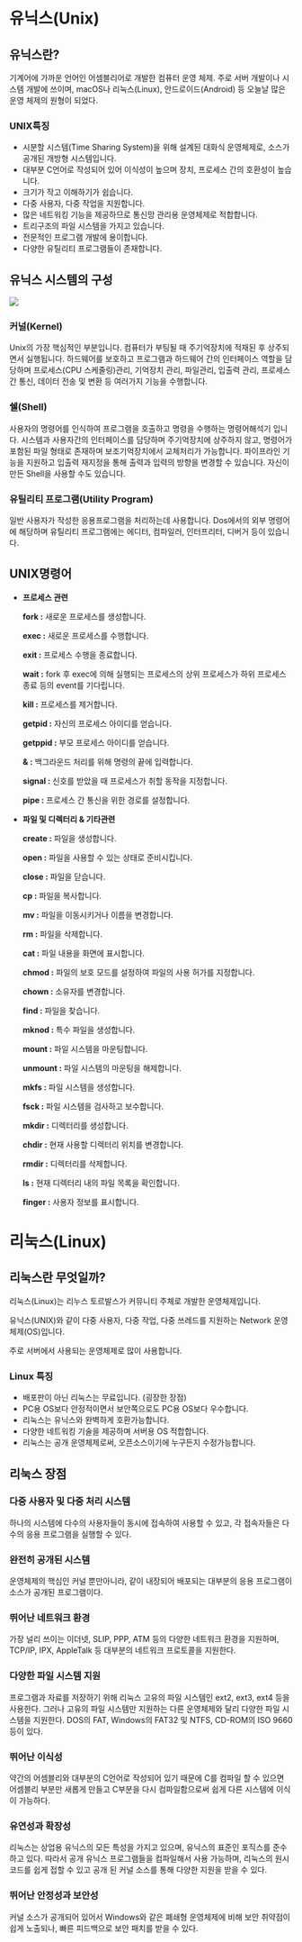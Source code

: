 # **유닉스(Unix)**

## 유닉스란?

기계어에 가까운 언어인 어셈블리어로 개발한 컴퓨터 운영 체제. 주로 서버 개발이나 시스템 개발에 쓰이며, macOS나 리눅스(Linux), 안드로이드(Android) 등 오늘날 많은 운영 체제의 원형이 되었다.

### UNIX특징

- 시분할 시스템(Time Sharing System)을 위해 설계된 대화식 운영체제로, 소스가 공개된 개방형 시스템입니다.
- 대부분 C언어로 작성되어 있어 이식성이 높으며 장치, 프로세스 간의 호환성이 높습니다.
- 크기가 작고 이해하기가 쉽습니다.
- 다중 사용자, 다중 작업을 지원합니다.
- 많은 네트워킹 기능을 제공하므로 통신망 관리용 운영체제로 적합합니다.
- 트리구조의 파일 시스템을 가지고 있습니다.
- 전문적인 프로그램 개발에 용이합니다.
- 다양한 유틸리티 프로그램들이 존재합니다.

## 유닉스 시스템의 구성

<img src="https://img1.daumcdn.net/thumb/R800x0/?scode=mtistory2&fname=https%3A%2F%2Ft1.daumcdn.net%2Fcfile%2Ftistory%2F9902E33E5C5E882C1B">

### **커널(Kernel)**

Unix의 가장 핵심적인 부분입니다. 컴퓨터가 부팅될 때 주기억장치에 적재된 후 상주되면서 실행됩니다. 하드웨어를 보호하고 프로그램과 하드웨어 간의 인터페이스 역할을 담당하며 프로세스(CPU 스케줄링)관리, 기억장치 관리, 파일관리, 입출력 관리, 프로세스간 통신, 데이터 전송 및 변환 등 여러가지 기능을 수행합니다.

### **쉘(Shell)**

사용자의 명령어를 인식하여 프로그램을 호출하고 명령을 수행하는 명령어해석기 입니다. 시스템과 사용자간의 인터페이스를 담당하며 주기억장치에 상주하지 않고, 명령어가 포함된 파일 형태로 존재하며 보조기억장치에서 교체처리가 가능합니다. 파이프라인 기능을 지원하고 입출력 재지정을 통해 출력과 입력의 방향을 변경할 수 있습니다. 자신이 만든 Shell을 사용할 수도 있습니다.

### **유틸리티 프로그램(Utility Program)**

일반 사용자가 작성한 응용프로그램을 처리하는데 사용합니다. Dos에서의 외부 명령어에 해당하며 유틸리티 프로그램에는 에디터, 컴파일러, 인터프리터, 디버거 등이 있습니다.

## UNIX명령어

- **프로세스 관련**
    
    **fork :** 새로운 프로세스를 생성합니다.
    
    **exec :** 새로운 프로세스를 수행합니다.
    
    **exit :** 프로세스 수행을 종료합니다.
    
    **wait :** fork 후 exec에 의해 실행되는 프로세스의 상위 프로세스가 하위 프로세스 종료 등의 event를 기다립니다.
    
    **kill :** 프로세스를 제거합니다.
    
    **getpid :** 자신의 프로세스 아이디를 얻습니다.
    
    **getppid :** 부모 프로세스 아이디를 얻습니다.
    
    **& :** 백그라운드 처리를 위해 명령의 끝에 입력합니다.
    
    **signal :** 신호를 받았을 때 프로세스가 취할 동작을 지정합니다.
    
    **pipe :** 프로세스 간 통신을 위한 경로를 설정합니다.
    
- **파일 및 디렉터리 & 기타관련**
    
    **create :** 파일을 생성합니다.
    
    **open :** 파일을 사용할 수 있는 상태로 준비시킵니다.
    
    **close :** 파일을 닫습니다.
    
    **cp :** 파일을 복사합니다.
    
    **mv :** 파일을 이동시키거나 이름을 변경합니다.
    
    **rm :** 파일을 삭제합니다.
    
    **cat :** 파일 내용을 화면에 표시합니다.
    
    **chmod :** 파일의 보호 모드를 설정하여 파일의 사용 허가를 지정합니다.
    
    **chown :** 소유자를 변경합니다.
    
    **find :** 파일을 찾습니다.
    
    **mknod :** 특수 파일을 생성합니다.
    
    **mount :** 파일 시스템을 마운팅합니다.
    
    **unmount :** 파일 시스템의 마운팅을 해제합니다.
    
    **mkfs :** 파일 시스템을 생성합니다.
    
    **fsck :** 파일 시스템을 검사하고 보수합니다.
    
    **mkdir :** 디렉터리를 생성합니다.
    
    **chdir :** 현재 사용할 디렉터리 위치를 변경합니다.
    
    **rmdir :** 디렉터리를 삭제합니다.
    
    **ls :** 현재 디렉터리 내의 파일 목록을 확인합니다.
    
    **finger :** 사용자 정보를 표시합니다.
    

# 리눅스(Linux)

## **리눅스란 무엇일까?**

리눅스(Linux)는 리누스 토르발스가 커뮤니티 주체로 개발한 운영체제입니다.

유닉스(UNIX)와 같이 다중 사용자, 다중 작업, 다중 쓰레드를 지원하는 Network 운영 체제(OS)입니다.

주로 서버에서 사용되는 운영체제로 많이 사용합니다.

### Linux **특징**

- 배포판이 아닌 리눅스는 무료입니다. (굉장한 장점)
- PC용 OS보다 안정적이면서 보안쪽으로도 PC용 OS보다 우수합니다.
- 리눅스는 유닉스와 완벽하게 호환가능합니다.
- 다양한 네트워킹 기술을 제공하며 서버용 OS 적합합니다.
- 리눅스는 공개 운영체제로써, 오픈소스이기에 누구든지 수정가능합니다.

## 리눅스 장점

### 다중 사용자 및 다중 처리 시스템

하나의 시스템에 다수의 사용자들이 동시에 접속하여 사용할 수 있고, 각 접속자들은 다수의 응용 프로그램을 실행할 수 있다.

### 완전히 공개된 시스템

운영체제의 핵심인 커널 뿐만아니라, 같이 내장되어 배포되는 대부분의 응용 프로그램이 소스가 공개된 프로그램이다.

### 뛰어난 네트워크 환경

가장 널리 쓰이는 이더넷, SLIP, PPP, ATM 등의 다양한 네트워크 환경을 지원하며, TCP/IP, IPX, AppleTalk 등 대부분의 네트워크 프로토콜을 지원한다.

### 다양한 파일 시스템 지원

프로그램과 자료를 저장하기 위해 리눅스 고유의 파일 시스템인 ext2, ext3, ext4 등을 사용한다. 그러나 고유의 파일 시스템만 지원하는 다른 운영체제와 달리 다양한 파일 시스템을 지원한다. DOS의 FAT, Windows의 FAT32 및 NTFS, CD-ROM의 ISO 9660 등이 있다.   

### 뛰어난 이식성

약간의 어셈블리와 대부분의 C언어로 작성되어 있기 때문에 C를 컴파일 할 수 있으면 어셈블리 부분만 새롭게 만들고 C부분을 다시 컴파일함으로써 쉽게 다른 시스템에 이식이 가능하다.

### 유연성과 확장성

리눅스는 상업용 유닉스의 모든 특성을 가지고 있으며, 유닉스의 표준인 포직스를 준수하고 있다. 따라서 공개 유닉스 프로그램들을 컴파일해서 사용 가능하며, 리눅스의 원시코드를 쉽게 접할 수 있고 공개 된 커널 소스를 통해 다양한 지원을 받을 수 있다.

### 뛰어난 안정성과 보안성

커널 소스가 공개되어 있어서 Windows와 같은 폐쇄형 운영체제에 비해 보안 취약점이 쉽게 노출되나, 빠른 피드백으로 보안 패치를 받을 수 있다.